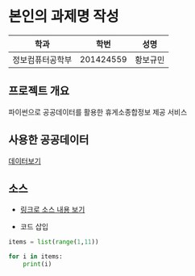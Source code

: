 # 본인의 과제명 작성

학과 | 학번 | 성명
---- | ---- | ---- 
정보컴퓨터공학부 |201424559 |황보규민


## 프로젝트 개요
파이썬으로 공공데이터를 활용한 휴게소종합정보 제공 서비스

## 사용한 공공데이터 
[데이터보기](https://github.com/cybermin/python2019/blob/master/%EB%B6%80%EC%82%B0%EA%B5%90%ED%86%B5%EA%B3%B5%EC%82%AC_%EB%8F%84%EC%8B%9C%EC%B2%A0%EB%8F%84%EC%97%AD%EC%82%AC%EC%A0%95%EB%B3%B4_20190520.csv)

## 소스
* [링크로 소스 내용 보기](https://github.com/cybermin/python2019/blob/master/tes.py) 

* 코드 삽입
~~~python
items = list(range(1,11))

for i in items:
    print(i)
~~~
